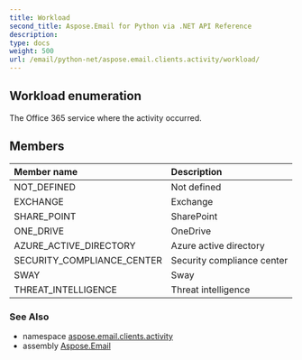 ```yaml
---
title: Workload
second_title: Aspose.Email for Python via .NET API Reference
description: 
type: docs
weight: 500
url: /email/python-net/aspose.email.clients.activity/workload/
---
```


## Workload enumeration

The Office 365 service where the activity occurred.

## Members
| Member name | Description |
| :- | :- |
|NOT_DEFINED|Not defined|
|EXCHANGE|Exchange|
|SHARE_POINT|SharePoint|
|ONE_DRIVE|OneDrive|
|AZURE_ACTIVE_DIRECTORY|Azure active directory|
|SECURITY_COMPLIANCE_CENTER|Security compliance center|
|SWAY|Sway|
|THREAT_INTELLIGENCE|Threat intelligence|

### See Also

* namespace [aspose.email.clients.activity](/email/python-net/aspose.email.clients.activity/)
* assembly [Aspose.Email](/slides/python-net/)

